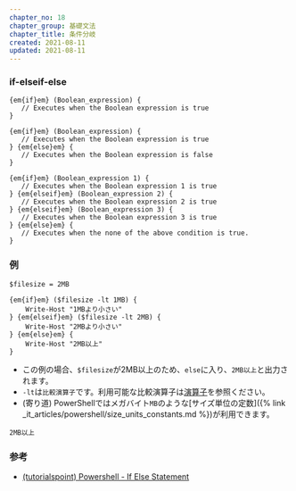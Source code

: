 ```yaml
---
chapter_no: 18
chapter_group: 基礎文法
chapter_title: 条件分岐
created: 2021-08-11
updated: 2021-08-11
---
```

### if-elseif-else
```syntax:if
{em{if}em} (Boolean_expression) {
   // Executes when the Boolean expression is true
}
```

```syntax:if-else
{em{if}em} (Boolean_expression) {
   // Executes when the Boolean expression is true
} {em{else}em} {
   // Executes when the Boolean expression is false
}
```

```syntax:if-elseif-else
{em{if}em} (Boolean_expression 1) {
   // Executes when the Boolean expression 1 is true
} {em{elseif}em} (Boolean_expression 2) {
   // Executes when the Boolean expression 2 is true
} {em{elseif}em} (Boolean_expression 3) {
   // Executes when the Boolean expression 3 is true
} {em{else}em} {
   // Executes when the none of the above condition is true.
}
```

### 例
```
$filesize = 2MB

{em{if}em} ($filesize -lt 1MB) {
    Write-Host "1MBより小さい"
} {em{elseif}em} ($filesize -lt 2MB) {
    Write-Host "2MBより小さい"
} {em{else}em} {
    Write-Host "2MB以上"
}
```
- この例の場合、`$filesize`が2MB以上のため、`else`に入り、`2MB以上`と出力されます。
- `-lt`は`比較演算子`です。利用可能な比較演算子は[演算子](#演算子)を参照ください。
- (寄り道) PowerShellではメガバイト`MB`のような[サイズ単位の定数]({% link _it_articles/powershell/size_units_constants.md %})が利用できます。

```output:出力結果
2MB以上
```

### 参考
- [(tutorialspoint) Powershell - If Else Statement](https://www.tutorialspoint.com/powershell/if_else_statement_in_powershell.htm)